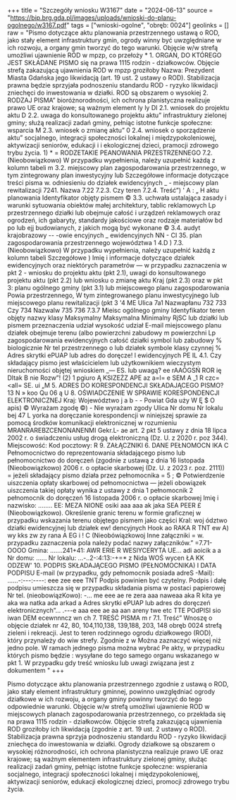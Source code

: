 +++
title = "Szczegóły wniosku W3167"
date = "2024-06-13"
source = "https://bip.brg.gda.pl/images/uploads/wnioski-do-planu-ogolnego/w3167.pdf"
tags = ["wnioski-ogolne", "obręb: 0024"]
geolinks = []
raw = "Pismo dotyczące aktu planowania przestrzennego ustawą o ROD, jako stały element infrastruktury gmin, ogrody winny być uwzględniane w ich rozwoju, a  organy gmin tworzyć do tego warunki. Objęcie w/w strefą umożliwi ujawnienie RÓD w mpzp, co przełoży * 1. ORGAN, DO KTÓREGO JEST SKŁADANE PISMO się na prawa 1115 rodzin - działkowców. Objęcie strefą zakazującą ujawnienia ROD w mpzp groziłoby Nazwa: Prezydent Miasta Gdańska jego likwidacją (art. 19 ust. 2 ustawy o ROD). Stabilizacja prawna będzie sprzyjała podnoszeniu standardu ROD - ryzyko likwidacji zniechęci do inwestowania w działki. ROD są obszarem o wysokiej 2. RODZAJ PISMA” bioróżnorodności, ich ochrona planistyczna realizuje prawo UE oraz krajowe; są ważnym element ly ly DI 2.1. wniosek do projektu aktu D 2.2. uwaga do konsultowanego projektu aktu” infrastruktury zielonej gminy; służą realizacji zadań gminy, pełniąc istotne funkcje społeczne: wsparcia M 2.3. wniosek o zmianę aktu” 0 2.4. wniosek o sporządzenie aktu” socjalnego, integracji społeczności lokalnej i międzypokoleniowej, aktywizacji seniorów, edukacji i i ekologicznej dzieci, pramocji zdrowego trybu życia. 1) * = RODZETAKIE PEANOWANIA PRZESTRZENNEGO 7.2. (Nieobowiązkowo) W przypadku wypełnienia, należy uzupełnić każdą z kolumn tabeli m 3.2. miejscowy plan zagospodarowania przestrzennego, w tym zintegrowany plan inwestycyjny lub Szczegółowe informacje dotyczące treści pisma w. odniesieniu do działek ewidencyjnych _  - miejscowy plan rewitalizacji   7241. Nazwa 7.22  7.2.3. Czy teren 7.2.4. Treść”)  ' A : „ H aktu planowania Identyfikator objęty pismem © 3.3. uchwała ustalająca zasady i warunki sytuowania obiektów małej architektury, tablic reklamowych  Lp  przestrzennego działki lub obejmuje całość  i urządzeń reklamowych oraz ogrodzeń, ich gabaryty, standardy jakościowe oraz rodzaje materiałów bd po lub ejj budowianych, z jakich mogą być wykonane © 3.4. audyt krajobrazowy --  -owie  encyjnych _ ewidencyjnych  NN - CI 35. plan zagospodarowania przestrzennego województwa  1     4.D ) 7.3. (Nieobowiązkowo) W przypadku wypełnienia, należy uzupełnić każdą z kolumn tabeli Szczegółowe ) Imię i informacje dotyczące działek ewidencyjnych oraz niektórych parametrów — w przypadku zaznaczenia w pkt 2 - wniosku do projektu aktu (pkt 2.1), uwagi do konsultowanego projektu aktu (pkt 2.2) lub wniosku o zmianę aktu Kraj (pkt 2.3) oraz w pkt 3: planu ogólnego gminy (pkt 3.1) lub miejscowego planu zagospodarowania Powia przestrzennego, W tym zintegrowanego planu inwestycyjnego lub miejscowego planu rewitalizacji (pkt 3 '4 ME Ulica  7a1 Nazwapłanu  732  733 Czy  734 Nazwalw 735  736 7.3.7  Mieisc  ogólnego gminy Identyfikator  teren objęty  nazwy klasy Maksymalny  Maksymalna  Minimalny RjSC lub  działki lub pismem przeznaczenia  udział wysokość udział  E-mail   miejscowego planu  działek obejmuje  terenu (albo powierzchni  zabudowy m  powierzchni Lp zagospodarowania  ewidencyjnych  całość działki symbol lub zabudowy %  biologicznie  Nr tel przestrzennego o lub działek symbole klasy   czynnej %  Adres skrytki ePUAP lub adres do doręcze! l     ewidencyjnych  PE    IL  4.1. Czy składający pismo jest właścicielem lub użytkownikiem wieczystym nieruchomości objętej wnioskiem _— ES.         lub uwagą? ee rAAÓGSŃ  ROR ię     Dltak B nie Rozw”! (2)  1     pgiuro Ą KSIZEŻZ APE az a=l= e SEM A _1 R czc=<all= SE.  ui „M 5. ADRES DO KORESPONDENCJI SKŁADAJĄCEGO PISMO? 13  N » koo Qu 06 ą U 8. OŚWIADCZENIE W SPRAWIE KORESPONDENCJI ELEKTRONICZNEJ Kraj: Województwo j a b - - Powiat Gda uży W Ę $ O apis) © Wyrażam zgodę ©) - Nie wyrażam zgody Ulica Nr domu Nr lokalu bej 47 L yorka na doręczanie korespondencji w niniejszej sprawie za pomocą środków komunikacji elektronicznej w rozumieniu MRANRAREBZCENONANENMI Gekr.L- ae art. 2 pkt 5 ustawy z dnia 18 lipca 2002 r. o świadczeniu usług drogą elektroniczną (Dz. U. z 2020 r. poz 344). Miejscowość: Kod pocztowy: R 9. ZAŁĄCZNIKI 6. DANE PEŁNOMOCN IKA C Pełnomocnictwo do reprezentowania składającego pismo lub pełnomocnictwo do doręczeń (zgodnie z ustawą z dnia 16 listopada (Nieobowiązkowo) 2006 r. o opłacie skarbowej (Dz. U. z 2023 r. poz. 2111)) = jeżeli składający pismo działa przez pełnomocnika = 5 ; © Potwierdzenie uiszczenia opłaty skarbowej od pełnomocnictwa — jeżeli obowiązek uiszczenia takiej opłaty wynika z ustawy z dnia 1 pełnomocnik 2 pełnomocnik do doręczeń 16 listopada 2006 r. o opłacie skarbowej Imię i nazwisko: ........ EE: MEZA NIONE osiki aaa aaa ak jaka SEA PEER £  (Nieobowiązkowo). Określenie granic terenu w formie graficznej w przypadku wskazania terenu objętego pismem jako części Kral: woj ództwo działki ewidencyjnej lub działek ew! dencyjnych Hook ao RAKA R TNT ew A) wy kks zw zy rana A EG i ! C  (Nieobówiązkowoj Inne załączniki = w. przypadku zaznaczenia pola należy podać nazwy załączników.” =7.71- OOOO Gmina: .......241+41: AWR ERIE R WESIYCERYTA UE... adi aoicik a  a Nr domu: ...... Nr lokalu: ...-..2-:4:13:-+=* z Nida WOŚ wycen ŁA KK ODZEW' 10. PODPIS SKŁADAJĄCEGO PISMO (PEŁNOMOCNIKA) I DATA PODPISU E-mail (w przypadku, gdy pełnomocnik posiada adreS -Mail): ......-:---:----: eee zee eee TNT Podpis powinien być czytelny. Podpis i dałę podpisu umieszcza się w przypadku składania pisma w postaci papierowej Nr tel. (nieobowiązKowo): -... me eee ae re zera aaa naweaa aka R kita ye aka wa natka ada arkad a Adres skrytki ePUAP lub adres do doręczeń elektronicznych”... .---e aaa eee ae aa aan areny twe etc TTE POdPISI sio iwan DEM ecewnnncz wn ch 7. TREŚĆ PISMA m r 7.1. Treść” Wnoszę o objęcie działek nr 42, 80, 104,110,138, 139,188, 203, 148 obręb 0024 strefą zieleni i rekreacji. Jest to teren rodzinnego ogrodu działkowego (ROD), który przynależy do wiw strefy. Zgodnie z w Można zaznaczyć więcej niż jedno pole. W ramach jednego pisma można wybrać Pe akty, w przypadku których pismo będzie : wysyłane do tego samego organu wskazanego w pkt 1. W przypadku gdy treść wniosku lub uwagi związana jest z dokumentem "
+++

Pismo dotyczące aktu planowania przestrzennego zgodnie z ustawą o ROD, jako stały element infrastruktury gminnej, powinno uwzględniać ogrody działkowe w ich rozwoju, a organy gminy powinny tworzyć do tego odpowiednie warunki. Objęcie w/w strefą umożliwi ujawnienie ROD w miejscowych planach zagospodarowania przestrzennego, co przekłada się na prawa 1115 rodzin - działkowców. Objęcie strefą zakazującą ujawnienia ROD groziłoby ich likwidacją (zgodnie z art. 19 ust. 2 ustawy o ROD). Stabilizacja prawna sprzyja podnoszeniu standardu ROD - ryzyko likwidacji zniechęca do inwestowania w działki. Ogrody działkowe są obszarem o wysokiej różnorodności, ich ochrona planistyczna realizuje prawo UE oraz krajowe; są ważnym elementem infrastruktury zielonej gminy, służąc realizacji zadań gminy, pełniąc istotne funkcje społeczne: wspierania socjalnego, integracji społeczności lokalnej i międzypokoleniowej, aktywizacji seniorów, edukacji ekologicznej dzieci, promocji zdrowego trybu życia.


